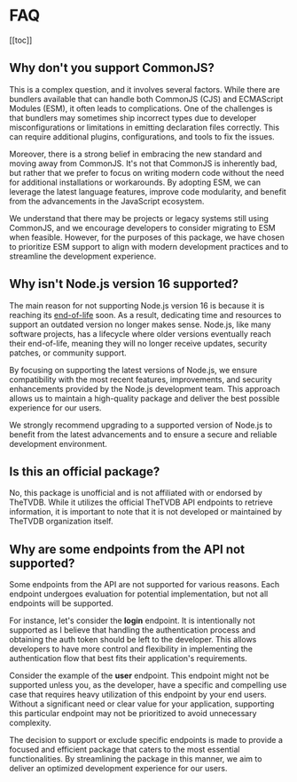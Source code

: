 # FAQ

[[toc]]

## Why don't you support CommonJS?

This is a complex question, and it involves several factors. While there are bundlers available that
can handle both CommonJS (CJS) and ECMAScript Modules (ESM), it often leads to complications. One of
the challenges is that bundlers may sometimes ship incorrect types due to developer
misconfigurations or limitations in emitting declaration files correctly. This can require
additional plugins, configurations, and tools to fix the issues.

Moreover, there is a strong belief in embracing the new standard and moving away from CommonJS. It's
not that CommonJS is inherently bad, but rather that we prefer to focus on writing modern code
without the need for additional installations or workarounds. By adopting ESM, we can leverage the
latest language features, improve code modularity, and benefit from the advancements in the
JavaScript ecosystem.

We understand that there may be projects or legacy systems still using CommonJS, and we encourage
developers to consider migrating to ESM when feasible. However, for the purposes of this package, we
have chosen to prioritize ESM support to align with modern development practices and to streamline
the development experience.

## Why isn't Node.js version 16 supported?

The main reason for not supporting Node.js version 16 is because it is reaching its
[end-of-life](https://github.com/nodejs/release#release-schedule) soon. As a result, dedicating time
and resources to support an outdated version no longer makes sense. Node.js, like many software
projects, has a lifecycle where older versions eventually reach their end-of-life, meaning they will
no longer receive updates, security patches, or community support.

By focusing on supporting the latest versions of Node.js, we ensure compatibility with the most
recent features, improvements, and security enhancements provided by the Node.js development team.
This approach allows us to maintain a high-quality package and deliver the best possible experience
for our users.

We strongly recommend upgrading to a supported version of Node.js to benefit from the latest
advancements and to ensure a secure and reliable development environment.

## Is this an official package?

No, this package is unofficial and is not affiliated with or endorsed by TheTVDB. While it utilizes
the official TheTVDB API endpoints to retrieve information, it is important to note that it is not
developed or maintained by TheTVDB organization itself.

## Why are some endpoints from the API not supported?

Some endpoints from the API are not supported for various reasons. Each endpoint undergoes
evaluation for potential implementation, but not all endpoints will be supported.

For instance, let's consider the **login** endpoint. It is intentionally not supported as I believe
that handling the authentication process and obtaining the auth token should be left to the
developer. This allows developers to have more control and flexibility in implementing the
authentication flow that best fits their application's requirements.

Consider the example of the **user** endpoint. This endpoint might not be supported unless you, as
the developer, have a specific and compelling use case that requires heavy utilization of this
endpoint by your end users. Without a significant need or clear value for your application,
supporting this particular endpoint may not be prioritized to avoid unnecessary complexity.

The decision to support or exclude specific endpoints is made to provide a focused and efficient
package that caters to the most essential functionalities. By streamlining the package in this
manner, we aim to deliver an optimized development experience for our users.
